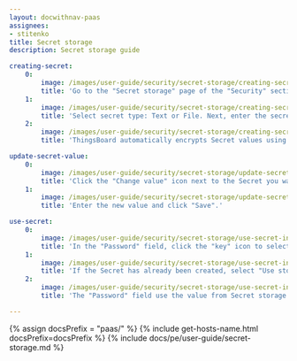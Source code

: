 ```yaml
---
layout: docwithnav-paas
assignees:
- stitenko
title: Secret storage
description: Secret storage guide

creating-secret:
    0:
        image: /images/user-guide/security/secret-storage/creating-secret-1-pe.png
        title: 'Go to the "Secret storage" page of the "Security" section. Click the "plus" (Add secret) icon in the upper right corner.'
    1:
        image: /images/user-guide/security/secret-storage/creating-secret-2-pe.png
        title: 'Select secret type: Text or File. Next, enter the secret&#39;s name and its text value (for the "Text" type) or upload a certificate file (for the "File" type). Then, click "Add".'
    2:
        image: /images/user-guide/security/secret-storage/creating-secret-3-pe.png
        title: 'ThingsBoard automatically encrypts Secret values using the AES-256 encryption algorithm.'

update-secret-value:
    0:
        image: /images/user-guide/security/secret-storage/update-secret-value-1-pe.png
        title: 'Click the "Change value" icon next to the Secret you want to update.'
    1:
        image: /images/user-guide/security/secret-storage/update-secret-value-2-pe.png
        title: 'Enter the new value and click "Save".'

use-secret:
    0:
        image: /images/user-guide/security/secret-storage/use-secret-in-thingsboard-1-pe.png
        title: 'In the "Password" field, click the "key" icon to select and use a Secret.'
    1:
        image: /images/user-guide/security/secret-storage/use-secret-in-thingsboard-2-pe.png
        title: 'If the Secret has already been created, select "Use storage", pick the desired Secret from the dropdown menu, and click "Add".'
    2:
        image: /images/user-guide/security/secret-storage/use-secret-in-thingsboard-3-pe.png
        title: 'The "Password" field use the value from Secret storage.'

---
```


{% assign docsPrefix = "paas/" %}
{% include get-hosts-name.html docsPrefix=docsPrefix %}
{% include docs/pe/user-guide/secret-storage.md %}
